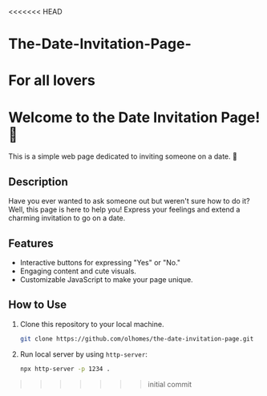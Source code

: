 <<<<<<< HEAD
# The-Date-Invitation-Page-
For all lovers
=======
# Welcome to the Date Invitation Page! 🌹

This is a simple web page dedicated to inviting someone on a date. 💑

## Description

Have you ever wanted to ask someone out but weren't sure how to do it? Well, this page is here to help you! Express your feelings and extend a charming invitation to go on a date.

## Features

- Interactive buttons for expressing "Yes" or "No."
- Engaging content and cute visuals.
- Customizable JavaScript to make your page unique.

## How to Use

1. Clone this repository to your local machine.
   ```bash
   git clone https://github.com/olhomes/the-date-invitation-page.git
   ```

2. Run local server by using ```http-server```:
    ```bash
    npx http-server -p 1234 .
    ```
>>>>>>> initial commit
